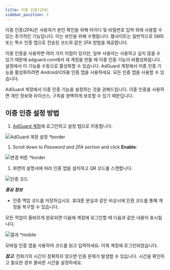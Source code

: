 ```yaml
---
title: 이중 인증(2FA)
sidebar_position: 3
---
```


이중 인증(2FA)은 사용자가 본인 확인을 위해 아이디 및 비밀번호 입력 외에 사용할 수 있는 추가적인 기능입니다. 이는 보안을 위해 수행됩니다. 웹사이트는 일반적으로 SMS 또는 특수 인증 앱으로 전송된 코드와 같은 2FA 방법을 제공합니다.

이중 인증을 사용하면 여러 가지 이점이 있지만, 일부 사용자는 사용하고 싶지 않을 수 있기 때문에 adguard.com에서 새 계정을 만들 때 이중 인증 기능이 비활성화됩니다. 설정에서 이 기능을 수동으로 활성화할 수 있습니다. AdGuard 계정에서 이중 인증 기능을 활성화하려면 Android/iOS용 인증 앱을 사용하세요. 모든 인증 앱을 사용할 수 있습니다.

AdGuard 계정에서 이중 인증 기능을 설정하는 것을 권해드립니다. 이중 인증을 사용하면 개인 정보와 라이선스, 구독을 완벽하게 보호할 수 있기 때문입니다.

## 이중 인증 설정 방법

1. [AdGuard 계정](https://auth.adguard.com/login.html)에 로그인하고 설정 탭으로 이동합니다.

![AdGuard 계정 설정 *border](https://cdn.adtidy.org/content/kb/ad_blocker/general/account_settings.png)

1. Scroll down to *Password and 2FA* section and click **Enable**:

![변경 버튼 *border](https://cdn.adtidy.org/content/kb/ad_blocker/general/2fa_new.png)

1. 화면의 설명서에 따라 인증 앱을 설치하고 QR 코드를 스캔합니다.

![인증 코드](https://cdn.adtidy.org/content/kb/ad_blocker/general/2fa_enable.png)

***중요 정보***

- 인증 백업 코드를 저장하십시오. 휴대폰 분실과 같은 비상시에 인증 코드를 통해 계정을 복구할 수 있습니다.

모든 작업이 올바르게 완료되면 다음에 계정에 로그인할 때 다음과 같은 내용이 표시됩니다.

![결과 *mobile](https://cdn.adtidy.org/content/kb/ad_blocker/general/2fa_success.png)

모바일 인증 앱을 사용하여 코드를 읽고 입력하세요. 이제 계정에 로그인되었습니다.

***참고***: 전화기의 시간이 정확하지 않으면 인증 문제가 발생할 수 있습니다. 시간을 확인하고 필요한 경우 올바른 시간을 설정하세요.
